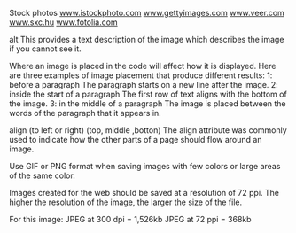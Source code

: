 Stock photos
www.istockphoto.com
www.gettyimages.com
www.veer.com
www.sxc.hu
www.fotolia.com

alt
This provides a text description
of the image which describes the
image if you cannot see it.

Where an image is placed
in the code will affect how it
is displayed. Here are three
examples of image placement
that produce different results:
1: before a paragraph
The paragraph starts on a new
line after the image.
2: inside the start of a
paragraph
The first row of text aligns with
the bottom of the image.
3: in the middle of a
paragraph
The image is placed between the
words of the paragraph that it
appears in.

align (to left or right)
(top, middle ,botton)
The align attribute was
commonly used to indicate how
the other parts of a page should
flow around an image.

Use GIF or PNG format
when saving images
with few colors or large
areas of the same color.

Images created for the web should be saved at
a resolution of 72 ppi. The higher the resolution
of the image, the larger the size of the file.

For this image:
JPEG at 300 dpi = 1,526kb
JPEG at 72 ppi = 368kb